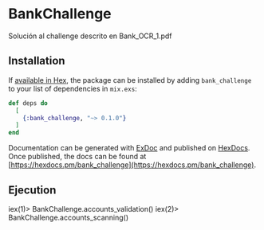 # BankChallenge

Solución al challenge descrito en Bank_OCR_1.pdf

## Installation

If [available in Hex](https://hex.pm/docs/publish), the package can be installed
by adding `bank_challenge` to your list of dependencies in `mix.exs`:

```elixir
def deps do
  [
    {:bank_challenge, "~> 0.1.0"}
  ]
end
```

Documentation can be generated with [ExDoc](https://github.com/elixir-lang/ex_doc)
and published on [HexDocs](https://hexdocs.pm). Once published, the docs can
be found at [https://hexdocs.pm/bank_challenge](https://hexdocs.pm/bank_challenge).

## Ejecution 
iex(1)> BankChallenge.accounts_validation()
iex(2)> BankChallenge.accounts_scanning()